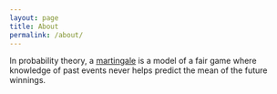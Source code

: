 ```yaml
---
layout: page
title: About
permalink: /about/
---
```



In probability theory, a [martingale](http://en.wikipedia.org/wiki/Martingale_%28probability_theory%29) is a model of a fair game where knowledge of past events never helps predict the mean of the future winnings.

